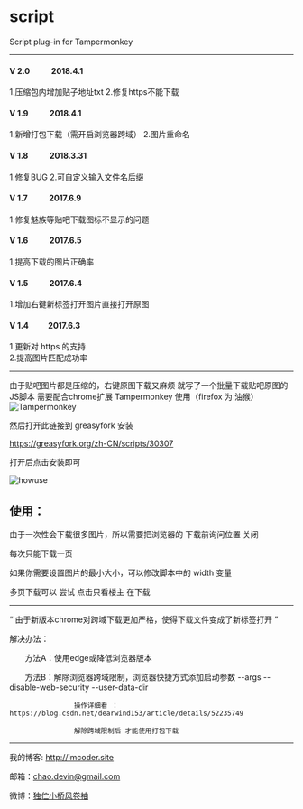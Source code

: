 # script
Script plug-in for Tampermonkey

----
#### V 2.0  &emsp;&emsp;  2018.4.1

 1.压缩包内增加贴子地址txt
 2.修复https不能下载
 
#### V 1.9  &emsp;&emsp;  2018.4.1

 1.新增打包下载（需开启浏览器跨域）
 2.图片重命名

#### V 1.8  &emsp;&emsp;  2018.3.31

 1.修复BUG
 2.可自定义输入文件名后缀
 
#### V 1.7  &emsp;&emsp;  2017.6.9

 1.修复魅族等贴吧下载图标不显示的问题

#### V 1.6  &emsp;&emsp;  2017.6.5

 1.提高下载的图片正确率

#### V 1.5  &emsp;&emsp;  2017.6.4 

 1.增加右键新标签打开图片直接打开原图  

#### V 1.4  &emsp;&emsp; 2017.6.3 

 1.更新对 https 的支持  
 2.提高图片匹配成功率  
 
----

由于贴吧图片都是压缩的，右键原图下载又麻烦
就写了一个批量下载贴吧原图的JS脚本
需要配合chrome扩展 Tampermonkey 使用（firefox 为 油猴）
![Tampermonkey](https://github.com/Jeffrey-deng/script/blob/master/screenshots/Tampermonkey.png)

然后打开此链接到 greasyfork 安装

https://greasyfork.org/zh-CN/scripts/30307

打开后点击安装即可

![howuse](https://github.com/Jeffrey-deng/script/blob/master/screenshots/howuse.png)

## 使用：

由于一次性会下载很多图片，所以需要把浏览器的 下载前询问位置 关闭

每次只能下载一页

如果你需要设置图片的最小大小，可以修改脚本中的 width 变量

多页下载可以 尝试 点击只看楼主 在下载

----
“ 由于新版本chrome对跨域下载更加严格，使得下载文件变成了新标签打开 ” 

解决办法：

        方法A：使用edge或降低浏览器版本

        方法B：解除浏览器跨域限制，浏览器快捷方式添加启动参数  --args --disable-web-security --user-data-dir

                    操作详细看 ：https://blog.csdn.net/dearwind153/article/details/52235749

                    解除跨域限制后 才能使用打包下载
----

我的博客: http://imcoder.site

邮箱：chao.devin@gmail.com

微博：[独伫小桥风卷袖](http://weibo.com/u/3983281402 "独伫小桥风卷袖")
